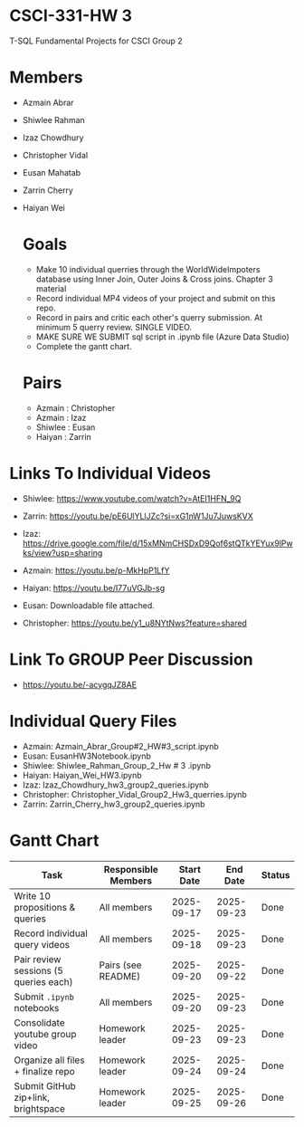 # CSCI-331-HW 3
T-SQL Fundamental Projects for CSCI Group 2

# Members
- Azmain Abrar
- Shiwlee Rahman
- Izaz Chowdhury
- Christopher Vidal
- Eusan Mahatab
- Zarrin Cherry
- Haiyan Wei

  # Goals
  - Make 10 individual querries through the WorldWideImpoters database using Inner Join, Outer Joins & Cross joins. Chapter 3 material
  - Record individual MP4 videos of your project and submit on this repo.
  - Record in pairs and critic each other's querry submission. At minimum 5 querry review. SINGLE VIDEO.
  - MAKE SURE WE SUBMIT sql script in .ipynb file (Azure Data Studio)
  - Complete the gantt chart.

  # Pairs
  - Azmain : Christopher
  - Azmain : Izaz
  - Shiwlee : Eusan
  - Haiyan : Zarrin

 # Links To Individual Videos
 - Shiwlee: https://www.youtube.com/watch?v=AtEI1HFN_9Q
   
 - Zarrin: https://youtu.be/pE6UlYLlJZc?si=xG1nW1Ju7JuwsKVX
   
 - Izaz: https://drive.google.com/file/d/15xMNmCHSDxD9Qof6stQTkYEYux9lPwks/view?usp=sharing
   
 - Azmain: https://youtu.be/p-MkHpP1LfY
   
 - Haiyan: https://youtu.be/I77uVGJb-sg
   
 - Eusan: Downloadable file attached.
   
 - Christopher: https://youtu.be/y1_u8NYtNws?feature=shared

 # Link To GROUP Peer Discussion
- https://youtu.be/-acygqJZ8AE

# Individual Query Files
- Azmain: Azmain_Abrar_Group#2_HW#3_script.ipynb
- Eusan: EusanHW3Notebook.ipynb
- Shiwlee: Shiwlee_Rahman_Group_2_Hw # 3 .ipynb
- Haiyan: Haiyan_Wei_HW3.ipynb
- Izaz: Izaz_Chowdhury_hw3_group2_queries.ipynb
- Christopher: Christopher_Vidal_Group2_Hw3_querries.ipynb
- Zarrin: Zarrin_Cherry_hw3_group2_queries.ipynb

# Gantt Chart 

| Task                                  | Responsible Members   | Start Date | End Date   | Status  |
|---------------------------------------|-----------------------|------------|------------|---------|
| Write 10 propositions & queries       | All members           | 2025-09-17 | 2025-09-23 | Done    |
| Record individual query videos        | All members           | 2025-09-18 | 2025-09-23 | Done    |
| Pair review sessions (5 queries each) | Pairs (see README)    | 2025-09-20 | 2025-09-22 | Done    |
| Submit `.ipynb` notebooks             | All members           | 2025-09-20 | 2025-09-23 | Done    |   
| Consolidate youtube group video       | Homework leader       | 2025-09-23 | 2025-09-23 | Done    |
| Organize all files + finalize repo    | Homework leader       | 2025-09-24 | 2025-09-24 | Done    |
| Submit GitHub zip+link, brightspace   | Homework leader       | 2025-09-25 | 2025-09-26 | Done    |


    
    
